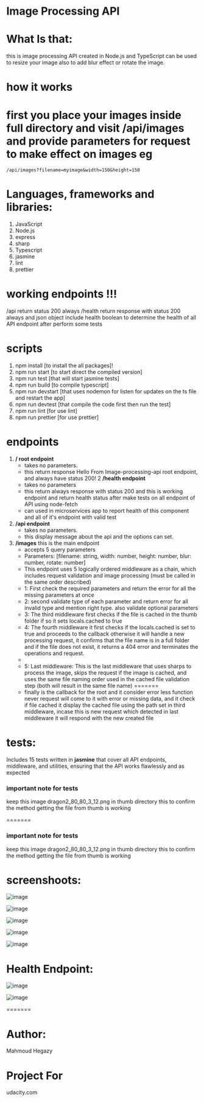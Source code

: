 # Image Processing API

# What Is that:
this is image processing API created in Node.js and TypeScript can be used to resize your image also to add blur effect or rotate the image.

# how it works
first you place your images inside full directory and visit /api/images and provide parameters for request to make effect on images eg
=======
`/api/images?filename=myimage&width=150&height=150`


# Languages, frameworks and libraries:
1. JavaScript
2. Node.js
3. express
4. sharp
5. Typescript
6. jasmine
7. lint
8. prettier


# working endpoints !!!
/api return status 200 always
/health return response with status 200 always and json object include health boolean to determine the health of all API endpoint after perform some tests 


# scripts
1. npm install [to install the all packages]!
2. npm run start [to start direct the compiled version]
3. npm run test [that will start jasmine tests]
4. npm run build [to compile typescript]
5. npm run devstart [that uses nodemon for listen for updates on the ts file and restart the app]
6. npm run devtest [that compile the code first then run the test]
7. npm run lint [for use lint]
8. npm run prettier [for use prettier]


# endpoints
1. **/ root endpoint**
   - takes no parameters.
   - this return response Hello From Image-processing-api root endpoint, and always have status 200!
2  **/health endpoint**
   - takes no parameters
   - this return always response with status 200 and this is working endpoint and return health status after make tests on all endpoint of API using node-fetch
   - can used in microservices app to report health of this component and all of it's endpoint with valid test
2. **/api endpoint**
   - takes no parameters.
   - this display message about the api and the options can set.
3. **/images**
   this is the main endpoint
   - accepts 5 query parameters
   - Parameters: [filename: string, width: number, height: number, blur: number, rotate: number]
   - This endpoint uses 5 logically ordered middleware as a chain, which includes request validation and image processing (must be called in the same order described)
   - 1: First check the required parameters and return the error for all the missing parameters at once
   - 2: second validate type of each parameter and return error for all invalid type and mention right type. also validate optional parameters
   - 3: The third middleware first checks if the file is cached in the thumb folder if so it sets locals.cached to true
   - 4: The fourth middleware it first checks if the locals.cached is set to true and proceeds to the callback otherwise it will handle a new processing request, it confirms that the file name is in a full folder and if the file does not exist, it returns a 404 error and terminates the operations and request.
   -
   - 5: Last middleware: This is the last middleware that uses sharps to process the image, skips the request if the image is cached, and uses the same file naming order used in the cached file validation step (both will result in the same file name)
=======
   - finally is the callback for the root and it consider error less function never request will come to it with error or missing data, and it check if file cached it display the cached file using the path set in third middleware, incase this is new request which detected in last middleware it will respond with the new created file  
  # tests:
   Includes 15 tests written in **jasmine** that cover all API endpoints, middleware, and utilities, ensuring that the API works flawlessly and as expected

  ### important note for tests
  keep this image dragon2_80_80_3_12.png in thumb directory this to confirm the method getting the file from thumb is working


=======
  
  ### important note for tests
  keep this image dragon2_80_80_3_12.png in thumb directory this to confirm the method getting the file from thumb is working
  
  # screenshoots:
  ![image](https://user-images.githubusercontent.com/55125302/180635302-da7d1ab0-8e89-428d-8f3f-0a0bc859b868.png)

  ![image](https://user-images.githubusercontent.com/55125302/180635310-5fb8b146-6b82-4dc0-b609-83e546b51569.png)

  ![image](https://user-images.githubusercontent.com/55125302/180635331-77df2b5c-137e-4a2c-9e59-1722fda72738.png)

  ![image](https://user-images.githubusercontent.com/55125302/180635339-55fb455d-2ee6-4281-8d2a-403e2dedf202.png)

  ![image](https://user-images.githubusercontent.com/55125302/180635471-9d253021-5648-48ef-8b59-740fa0410b8a.png)

  # Health Endpoint:
  ![image](https://user-images.githubusercontent.com/55125302/180931354-1c60fe41-e8a4-4df3-84e9-6e9818ae34c1.png)
  
  ![image](https://user-images.githubusercontent.com/55125302/180931287-67741bc8-87b4-4187-86f8-52764b5f2712.png)


=======
  
  # Author:
  Mahmoud Hegazy
  
  # Project For
  udacity.com
